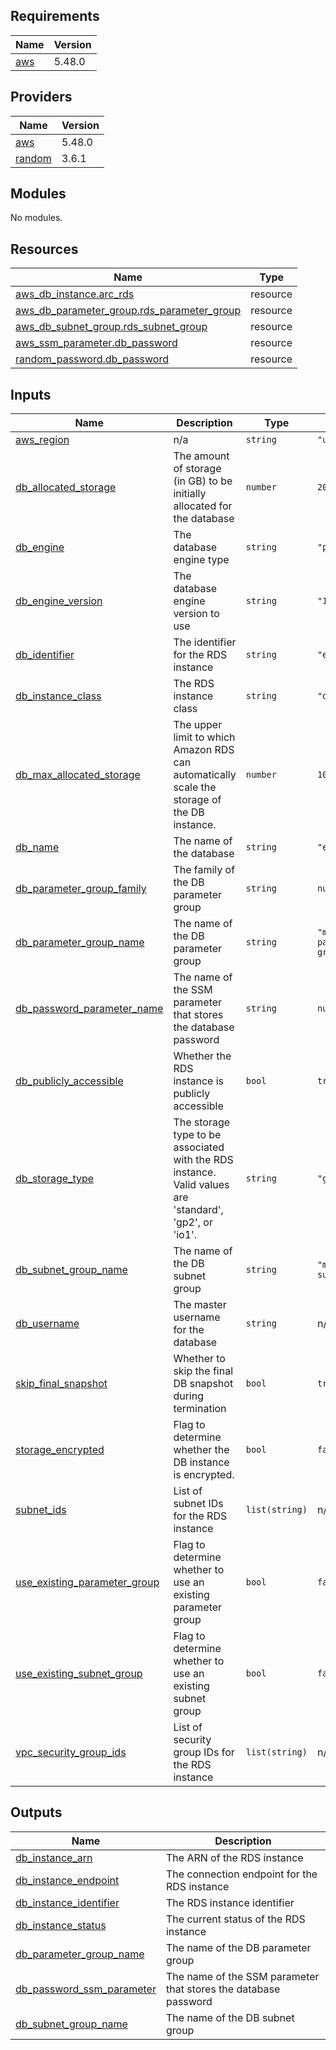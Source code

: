 <!-- BEGINNING OF PRE-COMMIT-TERRAFORM DOCS HOOK -->
## Requirements

| Name | Version |
|------|---------|
| <a name="requirement_aws"></a> [aws](#requirement\_aws) | 5.48.0 |

## Providers

| Name | Version |
|------|---------|
| <a name="provider_aws"></a> [aws](#provider\_aws) | 5.48.0 |
| <a name="provider_random"></a> [random](#provider\_random) | 3.6.1 |

## Modules

No modules.

## Resources

| Name | Type |
|------|------|
| [aws_db_instance.arc_rds](https://registry.terraform.io/providers/hashicorp/aws/5.48.0/docs/resources/db_instance) | resource |
| [aws_db_parameter_group.rds_parameter_group](https://registry.terraform.io/providers/hashicorp/aws/5.48.0/docs/resources/db_parameter_group) | resource |
| [aws_db_subnet_group.rds_subnet_group](https://registry.terraform.io/providers/hashicorp/aws/5.48.0/docs/resources/db_subnet_group) | resource |
| [aws_ssm_parameter.db_password](https://registry.terraform.io/providers/hashicorp/aws/5.48.0/docs/resources/ssm_parameter) | resource |
| [random_password.db_password](https://registry.terraform.io/providers/hashicorp/random/latest/docs/resources/password) | resource |

## Inputs

| Name | Description | Type | Default | Required |
|------|-------------|------|---------|:--------:|
| <a name="input_aws_region"></a> [aws\_region](#input\_aws\_region) | n/a | `string` | `"us-east-1"` | no |
| <a name="input_db_allocated_storage"></a> [db\_allocated\_storage](#input\_db\_allocated\_storage) | The amount of storage (in GB) to be initially allocated for the database | `number` | `20` | no |
| <a name="input_db_engine"></a> [db\_engine](#input\_db\_engine) | The database engine type | `string` | `"postgres"` | no |
| <a name="input_db_engine_version"></a> [db\_engine\_version](#input\_db\_engine\_version) | The database engine version to use | `string` | `"16.3"` | no |
| <a name="input_db_identifier"></a> [db\_identifier](#input\_db\_identifier) | The identifier for the RDS instance | `string` | `"example"` | no |
| <a name="input_db_instance_class"></a> [db\_instance\_class](#input\_db\_instance\_class) | The RDS instance class | `string` | `"db.t2.micro"` | no |
| <a name="input_db_max_allocated_storage"></a> [db\_max\_allocated\_storage](#input\_db\_max\_allocated\_storage) | The upper limit to which Amazon RDS can automatically scale the storage of the DB instance. | `number` | `100` | no |
| <a name="input_db_name"></a> [db\_name](#input\_db\_name) | The name of the database | `string` | `"example"` | no |
| <a name="input_db_parameter_group_family"></a> [db\_parameter\_group\_family](#input\_db\_parameter\_group\_family) | The family of the DB parameter group | `string` | `null` | no |
| <a name="input_db_parameter_group_name"></a> [db\_parameter\_group\_name](#input\_db\_parameter\_group\_name) | The name of the DB parameter group | `string` | `"my-db-parameter-group"` | no |
| <a name="input_db_password_parameter_name"></a> [db\_password\_parameter\_name](#input\_db\_password\_parameter\_name) | The name of the SSM parameter that stores the database password | `string` | `null` | no |
| <a name="input_db_publicly_accessible"></a> [db\_publicly\_accessible](#input\_db\_publicly\_accessible) | Whether the RDS instance is publicly accessible | `bool` | `true` | no |
| <a name="input_db_storage_type"></a> [db\_storage\_type](#input\_db\_storage\_type) | The storage type to be associated with the RDS instance. Valid values are 'standard', 'gp2', or 'io1'. | `string` | `"gp2"` | no |
| <a name="input_db_subnet_group_name"></a> [db\_subnet\_group\_name](#input\_db\_subnet\_group\_name) | The name of the DB subnet group | `string` | `"my-db-subnet-group"` | no |
| <a name="input_db_username"></a> [db\_username](#input\_db\_username) | The master username for the database | `string` | n/a | yes |
| <a name="input_skip_final_snapshot"></a> [skip\_final\_snapshot](#input\_skip\_final\_snapshot) | Whether to skip the final DB snapshot during termination | `bool` | `true` | no |
| <a name="input_storage_encrypted"></a> [storage\_encrypted](#input\_storage\_encrypted) | Flag to determine whether the DB instance is encrypted. | `bool` | `false` | no |
| <a name="input_subnet_ids"></a> [subnet\_ids](#input\_subnet\_ids) | List of subnet IDs for the RDS instance | `list(string)` | n/a | yes |
| <a name="input_use_existing_parameter_group"></a> [use\_existing\_parameter\_group](#input\_use\_existing\_parameter\_group) | Flag to determine whether to use an existing parameter group | `bool` | `false` | no |
| <a name="input_use_existing_subnet_group"></a> [use\_existing\_subnet\_group](#input\_use\_existing\_subnet\_group) | Flag to determine whether to use an existing subnet group | `bool` | `false` | no |
| <a name="input_vpc_security_group_ids"></a> [vpc\_security\_group\_ids](#input\_vpc\_security\_group\_ids) | List of security group IDs for the RDS instance | `list(string)` | n/a | yes |

## Outputs

| Name | Description |
|------|-------------|
| <a name="output_db_instance_arn"></a> [db\_instance\_arn](#output\_db\_instance\_arn) | The ARN of the RDS instance |
| <a name="output_db_instance_endpoint"></a> [db\_instance\_endpoint](#output\_db\_instance\_endpoint) | The connection endpoint for the RDS instance |
| <a name="output_db_instance_identifier"></a> [db\_instance\_identifier](#output\_db\_instance\_identifier) | The RDS instance identifier |
| <a name="output_db_instance_status"></a> [db\_instance\_status](#output\_db\_instance\_status) | The current status of the RDS instance |
| <a name="output_db_parameter_group_name"></a> [db\_parameter\_group\_name](#output\_db\_parameter\_group\_name) | The name of the DB parameter group |
| <a name="output_db_password_ssm_parameter"></a> [db\_password\_ssm\_parameter](#output\_db\_password\_ssm\_parameter) | The name of the SSM parameter that stores the database password |
| <a name="output_db_subnet_group_name"></a> [db\_subnet\_group\_name](#output\_db\_subnet\_group\_name) | The name of the DB subnet group |
<!-- END OF PRE-COMMIT-TERRAFORM DOCS HOOK -->